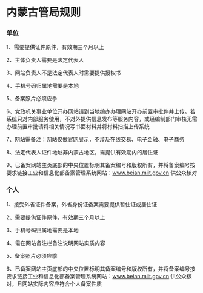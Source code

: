 

# 内蒙古管局规则

### 单位

1、需要提供证件原件，有效期三个月以上                                                                                                             

2、主体负责人需要是法定代表人                                                                                                                                               

3、网站负责人不是法定代表人时需要提供授权书                                                                                                                                                                                                                                        

4、手机号码归属地需要是本地                                                                                                                                    

5、备案照片必须应季                                                                                     

6、党政机关事业单位开办网站请到当地编办办理网站开办前置审批件并上传。若系统只对内部服务使用，不对外提供信息发布等服务内容，或经编制部门审核无需办理前置审批请将相关情况写书面材料并将材料扫描上传系统                                                                 

7、网站需备注：网站仅做官网展示，不涉及在线交易、电子金融、电子商务

8、法定代表人证件地址非内蒙古地区，需提供有效期内的居住证

9、已备案网站主页底部的中央位置标明其备案编号和版权所有，并将备案编号按要求链接工业和信息化部备案管理系统网站：www.beian.miit.gov.cn 供公众核对 

### 个人

1、接受外省证件备案，外省身份证备案需要提供暂住证或居住证                                                                                                              

2、需要提供证件原件，有效期三个月以上                                                                                                                        

3、手机号码归属地需要是本地                                                                                                           

4、需在网站备注栏备注说明网站实质内容                                                                                      

5、备案照片必须应季                                                                                              

6、已备案网站主页底部的中央位置标明其备案编号和版权所有，并将备案编号按要求链接工业和信息化部备案管理系统网站：www.beian.miit.gov.cn 供公众核对，且网站实际内容应符合个人备案性质                                